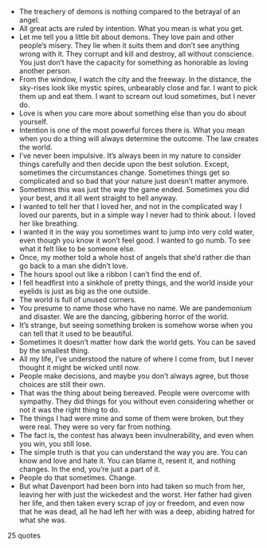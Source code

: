  - The treachery of demons is nothing compared to the betrayal of an angel.
 - All great acts are ruled by intention. What you mean is what you get.
 - Let me tell you a little bit about demons. They love pain and other people’s misery. They lie when it suits them and don’t see anything wrong with it. They corrupt and kill and destroy, all without conscience. You just don’t have the capacity for something as honorable as loving another person.
 - From the window, I watch the city and the freeway. In the distance, the sky-rises look like mystic spires, unbearably close and far. I want to pick them up and eat them. I want to scream out loud sometimes, but I never do.
 - Love is when you care more about something else than you do about yourself.
 - Intention is one of the most powerful forces there is. What you mean when you do a thing will always determine the outcome. The law creates the world.
 - I’ve never been impulsive. It’s always been in my nature to consider things carefully and then decide upon the best solution. Except, sometimes the circumstances change. Sometimes things get so complicated and so bad that your nature just doesn’t matter anymore.
 - Sometimes this was just the way the game ended. Sometimes you did your best, and it all went straight to hell anyway.
 - I wanted to tell her that I loved her, and not in the complicated way I loved our parents, but in a simple way I never had to think about. I loved her like breathing.
 - I wanted it in the way you sometimes want to jump into very cold water, even though you know it won’t feel good. I wanted to go numb. To see what it felt like to be someone else.
 - Once, my mother told a whole host of angels that she’d rather die than go back to a man she didn’t love.
 - The hours spool out like a ribbon I can’t find the end of.
 - I fell headfirst into a sinkhole of pretty things, and the world inside your eyelids is just as big as the one outside.
 - The world is full of unused corners.
 - You presume to name those who have no name. We are pandemonium and disaster. We are the dancing, gibbering horror of the world.
 - It’s strange, but seeing something broken is somehow worse when you can tell that it used to be beautiful.
 - Sometimes it doesn’t matter how dark the world gets. You can be saved by the smallest thing.
 - All my life, I’ve understood the nature of where I come from, but I never thought it might be wicked until now.
 - People make decisions, and maybe you don’t always agree, but those choices are still their own.
 - That was the thing about being bereaved. People were overcome with sympathy. They did things for you without even considering whether or not it was the right thing to do.
 - The things I had were mine and some of them were broken, but they were real. They were so very far from nothing.
 - The fact is, the contest has always been invulnerability, and even when you win, you still lose.
 - The simple truth is that you can understand the way you are. You can know and love and hate it. You can blame it, resent it, and nothing changes. In the end, you’re just a part of it.
 - People do that sometimes. Change.
 - But what Davenport had been born into had taken so much from her, leaving her with just the wickedest and the worst. Her father had given her life, and then taken every scrap of joy or freedom, and even now that he was dead, all he had left her with was a deep, abiding hatred for what she was.

25 quotes